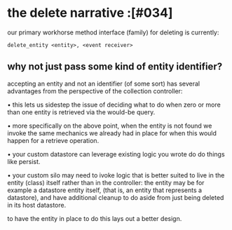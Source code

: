 # the delete narrative :[#034]


our primary workhorse method interface (family) for deleting is currently:


    delete_entity <entity>, <event receiver>


## why not just pass some kind of entity identifier?

accepting an entity and not an identifier (of some sort) has several
advantages from the perspective of the collection controller:

• this lets us sidestep the issue of deciding what to do when zero or
  more than one entity is retrieved via the would-be query.

• more specifically on the above point, when the entity is not found we
  invoke the same mechanics we already had in place for when this would
  happen for a retrieve operation.

• your custom datastore can leverage existing logic you wrote do do
  things like persist.

• your custom silo may need to ivoke logic that is better suited to live
  in the entity (class) itself rather than in the controller:
  the entity may be for example a datastore entity itself, (that is, an
  entity that represents a datastore), and have additional cleanup to do
  aside from just being deleted in its host datastore.

  to have the entity in place to do this lays out a better design.
